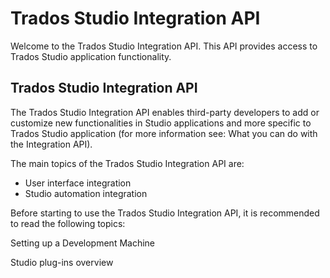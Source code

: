 Trados Studio Integration API
====

Welcome to the Trados Studio Integration API. This API provides access to Trados Studio application functionality.

 Trados Studio Integration API
 -----
The Trados Studio Integration API enables third-party developers to add or customize new functionalities in Studio applications and more specific to Trados Studio application (for more information see: What you can do with the Integration API).

The main topics of the Trados Studio Integration API are:

* User interface integration
* Studio automation integration

Before starting to use the Trados Studio Integration API, it is recommended to read the following topics:

Setting up a Development Machine

Studio plug-ins overview